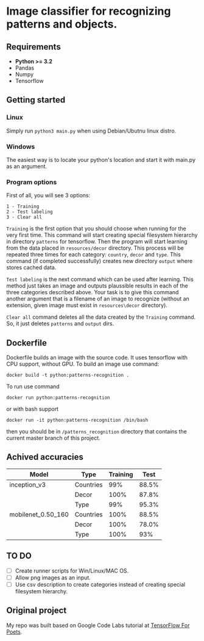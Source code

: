 # Image classifier for recognizing patterns and objects.
## Requirements
- **Python >= 3.2**
- Pandas
- Numpy
- Tensorflow
## Getting started
### Linux
Simply run `python3 main.py` when using Debian/Ubutnu linux distro.
### Windows
The easiest way is to locate your python's location and start it with main.py as an argument.
### Program options
First of all, you will see 3 options:

```
1 - Training
2 - Test labeling
3 - Clear all
```

`Training` is the first option that you should choose when running for the very first time. This command will start creating special filesystem hierarchy in directory `patterns` for tensorflow. Then the program will start learning from the data placed in `resources/decor` directory. This process will be repeated three times for each category: `country`, `decor` and `type`.
This command (if completed successfully) creates new directory `output` where stores cached data.

`Test labeling` is the next command which can be used after learning. This method just takes an image and outputs plaussible results in each of the three categories described above. Your task is to give this command another argument that is a filename of an image to recognize (without an extension, given image must exist in `resources\decor` directory).

`Clear all` command deletes all the data created by the `Training` command. So, it just deletes `patterns` and `output` dirs.

## Dockerfile
Dockerfile builds an image with the source code. It uses tensorflow with CPU support, without GPU. To build an image use command:
```
docker build -t python:patterns-recognition .
```
To run use command
```
docker run python:patterns-recognition
```
or with bash support
```
docker run -it python:patterns-recognition /bin/bash
```
then you should be in `/patterns_recognition` directory that contains the current master branch of this project.

## Achived accuracies
| Model | Type | Training | Test|
|-------|------|----------|-----------|
|inception_v3| Countries | 99%| 88.5%|
| | Decor| 100% | 87.8% |
| | Type | 99% | 95.3% |
|mobilenet_0.50_160 | Countries | 100%|  88.5%|
| | Decor| 100% | 78.0% |
| | Type | 100% | 93% |

## TO DO
- [ ] Create runner scripts for Win/Linux/MAC OS.
- [ ] Allow png images as an input.
- [ ] Use csv description to create categories instead of creating special filesystem hierarchy.
## Original project
My repo was built based on Google Code Labs tutorial at [TensorFlow For Poets](https://codelabs.developers.google.com/codelabs/tensorflow-for-poets/#0).
